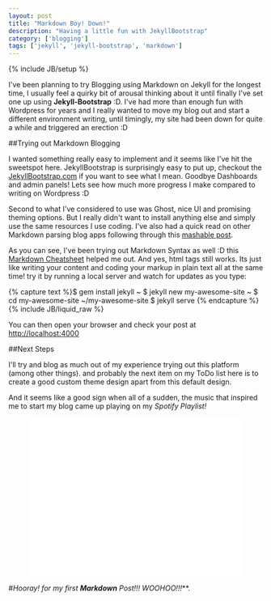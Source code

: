 ```yaml
---
layout: post
title: "Markdown Boy! Down!"
description: "Having a little fun with JekyllBootstrap"
category: ['blogging']
tags: ['jekyll', 'jekyll-bootstrap', 'markdown']
---
```

{% include JB/setup %}

I've been planning to try Blogging using Markdown on Jekyll for the longest time, I usually feel a quirky bit of arousal thinking about it until finally I've set one up using **Jekyll-Bootstrap** :D. I've had more than enough fun with Wordpress for years and I really wanted to move my blog out and start a different environment writing, until timingly, my site had been down for quite a while and triggered an erection :D 

##Trying out Markdown Blogging

I wanted something really easy to implement and it seems like I've hit the sweetspot here. JekyllBootstrap is surprisingly easy to put up, checkout the [JekyllBootstrap.com](http://jekyllbootstrap.com/) if you want to see what I mean. Goodbye Dashboards and admin panels! Lets see how much more progress I make compared to writing on Wordpress :D

Second to what I've considered to use was Ghost, nice UI and promising theming options. But I really didn't want to install anything else and simply use the same resources I use coding. I've also had a quick read on other Markdown parsing blog apps following through this [mashable post](http://mashable.com/2014/05/09/16-minimalist-blogging-platforms/). 

As you can see, I've been trying out Markdown Syntax as well :D this [Markdown Cheatsheet](https://github.com/adam-p/markdown-here/wiki/Markdown-Cheatsheet) helped me out. And yes, html tags still works. Its just like writing your content and coding your markup in plain text all at the same time! try it by running a local server and watch for updates as you type:

{% capture text %}$ gem install jekyll
~ $ jekyll new my-awesome-site
~ $ cd my-awesome-site
~/my-awesome-site $ jekyll serve
{% endcapture %}
{% include JB/liquid_raw %}

You can then open your browser and check your post at [http://localhost:4000](http://localhost:4000)

##Next Steps

I'll try and blog as much out of my experience trying out this platform (among other things). and probably the next item on my ToDo list here is to create a good custom theme design apart from this default design.

And it seems like a good sign when all of a sudden, the music that inspired me to start my blog came up playing on my *Spotify Playlist!*

<div style="width:100%;text-align:center"><iframe width="420" height="315" src="//www.youtube.com/embed/5W_wd9Qf0IE" frameborder="0" allowfullscreen></iframe></div>

#_Hooray! for my first **Markdown** Post!!! WOOHOO!!!_**.